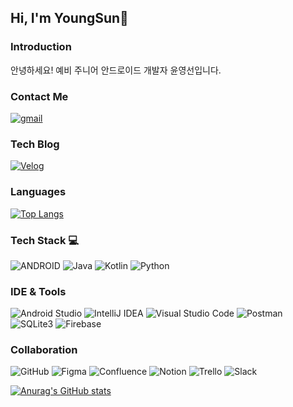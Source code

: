 ## Hi, I'm YoungSun👋
### Introduction
안녕하세요! 예비 주니어 안드로이드 개발자 윤영선입니다.

### Contact Me
<a href='mailto:yys7517@naver.com' target="_blank"><img alt='gmail' src='https://img.shields.io/badge/EMAIL-100000?style=for-the-badge&logo=gmail&logoColor=white&labelColor=black&color=black'/></a>

### Tech Blog
<a href='https://velog.io/@yys7517/posts' target="_blank"><img alt='Velog' src='https://img.shields.io/badge/Velog-100000?style=flat-square&logo=Velog&logoColor=white&labelColor=black&color=black'/></a>

### Languages
[![Top Langs](https://github-readme-stats.vercel.app/api/top-langs/?username=yys7517)](https://github.com/anuraghazra/github-readme-stats)

<!-- ![image](이미지링크)
    <img src = "이미지링크" width = "100" height = "100">
-->
### Tech Stack 💻
![ANDROID](https://img.shields.io/badge/Android-A4C639?style=for-the-badge&logo=android&logoColor=white)
![Java](https://img.shields.io/badge/java-%23ED8B00.svg?style=for-the-badge&logo=openjdk&logoColor=white)
![Kotlin](https://img.shields.io/badge/kotlin-%237F52FF.svg?style=for-the-badge&logo=kotlin&logoColor=white)
![Python](https://img.shields.io/badge/python-3670A0?style=for-the-badge&logo=python&logoColor=ffdd54)


### IDE & Tools
![Android Studio](https://img.shields.io/badge/Android%20Studio-A4C639?style=for-the-badge&logo=androidstudio&logoColor=white)
![IntelliJ IDEA](https://img.shields.io/badge/IntelliJ-000000.svg?style=for-the-badge&logo=intellij-idea&logoColor=white)
![Visual Studio Code](https://img.shields.io/badge/VS%20Code-0078d7.svg?style=for-the-badge&logo=visual-studio-code&logoColor=white)
![Postman](https://img.shields.io/badge/Postman-FF6C37?style=for-the-badge&logo=postman&logoColor=white)
![SQLite3](https://img.shields.io/badge/sqlite3-%2307405e.svg?style=for-the-badge&logo=sqlite&logoColor=white)
![Firebase](https://img.shields.io/badge/Firebase-039BE5?style=for-the-badge&logo=Firebase&logoColor=white)

### Collaboration
![GitHub](https://img.shields.io/badge/github-%23121011.svg?style=for-the-badge&logo=github&logoColor=white)
![Figma](https://img.shields.io/badge/figma-%23F24E1E.svg?style=for-the-badge&logo=figma&logoColor=white)
![Confluence](https://img.shields.io/badge/confluence-%23172BF4.svg?style=for-the-badge&logo=confluence&logoColor=white)
![Notion](https://img.shields.io/badge/Notion-%23000000.svg?style=for-the-badge&logo=notion&logoColor=white)
![Trello](https://img.shields.io/badge/Trello-%23026AA7.svg?style=for-the-badge&logo=Trello&logoColor=white)
![Slack](https://img.shields.io/badge/Slack-4A154B?style=for-the-badge&logo=slack&logoColor=white)


[![Anurag's GitHub stats](https://github-readme-stats.vercel.app/api?username=yys7517)](https://github.com/anuraghazra/github-readme-stats)
<!--
#### Architecture
<a href='https://github.com/shivamkapasia0' target="_blank"><img alt='' src='https://img.shields.io/badge/MVVM-100000?style=for-the-badge&logo=&logoColor=white&labelColor=A1C4FF&color=3670A0'/></a>
![Firebase](https://img.shields.io/badge/Firebase-039BE5?style=for-the-badge&logo=Firebase&logoColor=white)

#### Jetpack
![Firebase](https://img.shields.io/badge/Firebase-039BE5?style=for-the-badge&logo=Firebase&logoColor=white)
![Firebase](https://img.shields.io/badge/Firebase-039BE5?style=for-the-badge&logo=Firebase&logoColor=white)
![Firebase](https://img.shields.io/badge/Firebase-039BE5?style=for-the-badge&logo=Firebase&logoColor=white)
![Firebase](https://img.shields.io/badge/Firebase-039BE5?style=for-the-badge&logo=Firebase&logoColor=white)
![Firebase](https://img.shields.io/badge/Firebase-039BE5?style=for-the-badge&logo=Firebase&logoColor=white)
![Firebase](https://img.shields.io/badge/Firebase-039BE5?style=for-the-badge&logo=Firebase&logoColor=white)

#### Firebase
![iOS badge](https://img.shields.io/badge/RealTimeDatabase-13.0%2B-green)
![Firebase](https://camo.githubusercontent.com/f91df988d892297f6ab63f53dab1110577c506eaf9ffda2099a3ee0ce548bca8/68747470733a2f2f696d672e736869656c64732e696f2f62616467652f41757468656e7469636174696f6e2d4644353330302e7376673f)
![Firebase](https://camo.githubusercontent.com/e549a7af1afac3de41276ad5e27438d8cb23cfc97231ecc84f7dd0decb98a6d2/68747470733a2f2f696d672e736869656c64732e696f2f62616467652f436c6f75644d6573736167696e672d4644353330302e7376673f)
![FireStore](https://camo.githubusercontent.com/e549a7af1afac3de41276ad5e27438d8cb23cfc97231ecc84f7dd0decb98a6d2/68747470733a2f2f696d672e736869656c64732e696f2f62616467652f436c6f75644d6573736167696e672d4644353330302e7376673f)
![Storage](https://camo.githubusercontent.com/6a993b725ab10fca8cb36170ad7337739be53041a8c6a979d96dee4d5475363b/68747470733a2f2f696d672e736869656c64732e696f2f62616467652f53746f726167652d4644353330302e7376673f)
-->

<!--
**yys7517/yys7517** is a ✨ _special_ ✨ repository because its `README.md` (this file) appears on your GitHub profile.

Here are some ideas to get you started:

- 🔭 I’m currently working on ...



- 🌱 I’m currently learning ...
- 👯 I’m looking to collaborate on ...
- 🤔 I’m looking for help with ...
- 💬 Ask me about ...
- 📫 How to reach me: ...
- 😄 Pronouns: ...
- ⚡ Fun fact: ...
-->
